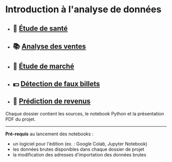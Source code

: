 # Introduction à l'analyse de données

- ## 🌾 [Étude de santé](https://github.com/gllmfrnr/openclassrooms/blob/master/etude-sante/etude-sante.ipynb)
- ## 📚 [Analyse des ventes](https://github.com/gllmfrnr/openclassrooms/blob/master/analyse-ventes/analyse-ventes.ipynb)
- ## 🐔 [Étude de marché](https://github.com/gllmfrnr/openclassrooms/blob/master/etude-marche/etude-marche.ipynb)
- ## 💵 [Détection de faux billets](https://github.com/gllmfrnr/openclassrooms/blob/master/detection-faux-billets/detection-faux-billets.ipynb)
- ## 🔮 [Prédiction de revenus](https://github.com/gllmfrnr/openclassrooms/blob/master/prediction-revenus/prediction-revenus.ipynb)

Chaque dossier contient les sources, le notebook Python et la présentation PDF du projet.

---

**Pré-requis** au lancement des notebooks :

- un logiciel pour l'édition (ex. : Google Colab, Jupyter Notebook)
- les données brutes disponibles dans chaque dossier de projet
- la modification des adresses d'importation des données brutes
